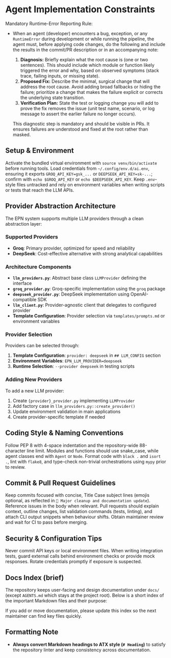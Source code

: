 # Agent Implementation Constraints

Mandatory Runtime-Error Reporting Rule:

- When an agent (developer) encounters a bug, exception, or any
  `RuntimeError` during development or while running the pipeline, the
  agent must, before applying code changes, do the following and include
  the results in the commit/PR description or in an accompanying note:
  1. **Diagnosis:** Briefly explain what the root cause is
    (one or two sentences). This should include which module or
    function likely triggered the error and why, based on observed
    symptoms (stack trace, failing inputs, or missing state).
  2. **Proposed Fix:** Describe the minimal, surgical change that will
    address the root cause. Avoid adding broad fallbacks or hiding the
    failure; prioritize a change that makes the failure explicit or
    corrects the underlying state transition.
  3. **Verification Plan:** State the test or logging change you will
    add to prove the fix removes the issue (unit test name, scenario, or
    log message to assert the earlier failure no longer occurs).

  This diagnostic step is mandatory and should be visible in PRs. It
  ensures failures are understood and fixed at the root rather than
  masked.

## Setup & Environment

Activate the bundled virtual environment with `source venv/bin/activate` before running tools. Load credentials from `~/.config/env.d/ai.env`, ensuring it exports `GROQ_API_KEY=gsk_...` or `DEEPSEEK_API_KEY=sk-...`; confirm with `echo $GROQ_API_KEY` or `echo $DEEPSEEK_API_KEY`. Keep `.env`-style files untracked and rely on environment variables when writing scripts or tests that reach the LLM APIs.

## Provider Abstraction Architecture

The EPN system supports multiple LLM providers through a clean abstraction layer:

### Supported Providers
- **Groq**: Primary provider, optimized for speed and reliability
- **DeepSeek**: Cost-effective alternative with strong analytical capabilities

### Architecture Components
- **`llm_providers.py`**: Abstract base class `LLMProvider` defining the interface
- **`groq_provider.py`**: Groq-specific implementation using the `groq` package
- **`deepseek_provider.py`**: DeepSeek implementation using OpenAI-compatible SDK
- **`llm_client.py`**: Provider-agnostic client that delegates to configured provider
- **Template Configuration**: Provider selection via `templates/prompts.md` or environment variables

### Provider Selection
Providers can be selected through:
1. **Template Configuration**: `provider: deepseek` in `## LLM_CONFIG` section
2. **Environment Variables**: `EPN_LLM_PROVIDER=deepseek`
3. **Runtime Selection**: `--provider deepseek` in testing scripts

### Adding New Providers
To add a new LLM provider:
1. Create `{provider}_provider.py` implementing `LLMProvider`
2. Add factory case in `llm_providers.py::create_provider()`
3. Update environment validation in main applications
4. Create provider-specific template if needed

## Coding Style & Naming Conventions

Follow PEP 8 with 4-space indentation and the repository-wide 88-character line limit. Modules and functions should use snake_case, while agent classes end with `Agent` or `Node`. Format code with `black .` and `isort .`, lint with `flake8`, and type-check non-trivial orchestrations using `mypy` prior to review.

## Commit & Pull Request Guidelines

Keep commits focused with concise, Title Case subject lines (emojis optional, as reflected in `🧹 Major cleanup and documentation update`). Reference issues in the body when relevant. Pull requests should explain context, outline changes, list validation commands (tests, linting), and attach CLI output snippets when behaviour shifts. Obtain maintainer review and wait for CI to pass before merging.

## Security & Configuration Tips

Never commit API keys or local environment files. When writing integration tests, guard external calls behind environment checks or provide mock responses. Rotate credentials promptly if exposure is suspected.

## Docs Index (brief)

The repository keeps user-facing and design documentation under `docs/` (except `AGENTS.md` which stays at the project root). Below is a short index of the important Markdown files and their purpose:

If you add or move documentation, please update this index so the next maintainer can find key files quickly.

## Formatting Note

- **Always convert Markdown headings to ATX style (`# Heading`)** to satisfy the repository linter and keep consistency across documentation.
